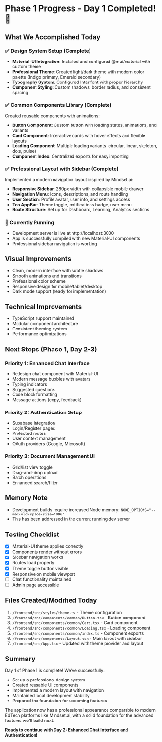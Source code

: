 # Phase 1 Progress - Day 1 Completed! 🎉

## What We Accomplished Today

### ✅ Design System Setup (Complete)
- **Material-UI Integration**: Installed and configured @mui/material with custom theme
- **Professional Theme**: Created light/dark theme with modern color palette (Indigo primary, Emerald secondary)
- **Typography System**: Configured Inter font with proper hierarchy
- **Component Styling**: Custom shadows, border radius, and consistent spacing

### ✅ Common Components Library (Complete)
Created reusable components with animations:
- **Button Component**: Custom button with loading states, animations, and variants
- **Card Component**: Interactive cards with hover effects and flexible layouts
- **Loading Component**: Multiple loading variants (circular, linear, skeleton, dots, pulse)
- **Component Index**: Centralized exports for easy importing

### ✅ Professional Layout with Sidebar (Complete)
Implemented a modern navigation layout inspired by Mindset.ai:
- **Responsive Sidebar**: 280px width with collapsible mobile drawer
- **Navigation Menu**: Icons, descriptions, and route handling
- **User Section**: Profile avatar, user info, and settings access
- **Top AppBar**: Theme toggle, notifications badge, user menu
- **Route Structure**: Set up for Dashboard, Learning, Analytics sections

### 🏃 Currently Running
- Development server is live at http://localhost:3000
- App is successfully compiled with new Material-UI components
- Professional sidebar navigation is working

## Visual Improvements
- Clean, modern interface with subtle shadows
- Smooth animations and transitions
- Professional color scheme
- Responsive design for mobile/tablet/desktop
- Dark mode support (ready for implementation)

## Technical Improvements
- TypeScript support maintained
- Modular component architecture
- Consistent theming system
- Performance optimizations

## Next Steps (Phase 1, Day 2-3)

### Priority 1: Enhanced Chat Interface
- Redesign chat component with Material-UI
- Modern message bubbles with avatars
- Typing indicators
- Suggested questions
- Code block formatting
- Message actions (copy, feedback)

### Priority 2: Authentication Setup
- Supabase integration
- Login/Register pages
- Protected routes
- User context management
- OAuth providers (Google, Microsoft)

### Priority 3: Document Management UI
- Grid/list view toggle
- Drag-and-drop upload
- Batch operations
- Enhanced search/filter

## Memory Note
- Development builds require increased Node memory: `NODE_OPTIONS="--max-old-space-size=4096"`
- This has been addressed in the current running dev server

## Testing Checklist
- [x] Material-UI theme applies correctly
- [x] Components render without errors
- [x] Sidebar navigation works
- [x] Routes load properly
- [x] Theme toggle button visible
- [x] Responsive on mobile viewport
- [ ] Chat functionality maintained
- [ ] Admin page accessible

## Files Created/Modified Today
1. `/frontend/src/styles/theme.ts` - Theme configuration
2. `/frontend/src/components/common/Button.tsx` - Button component
3. `/frontend/src/components/common/Card.tsx` - Card component
4. `/frontend/src/components/common/Loading.tsx` - Loading component
5. `/frontend/src/components/common/index.ts` - Component exports
6. `/frontend/src/components/Layout.tsx` - Main layout with sidebar
7. `/frontend/src/App.tsx` - Updated with theme provider and layout

## Summary
Day 1 of Phase 1 is complete! We've successfully:
- Set up a professional design system
- Created reusable UI components
- Implemented a modern layout with navigation
- Maintained local development stability
- Prepared the foundation for upcoming features

The application now has a professional appearance comparable to modern EdTech platforms like Mindset.ai, with a solid foundation for the advanced features we'll build next.

**Ready to continue with Day 2: Enhanced Chat Interface and Authentication!**